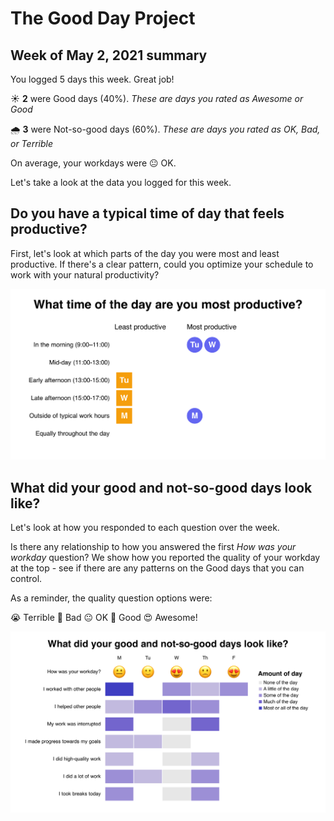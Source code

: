 
  # The Good Day Project

  ## Week of May 2, 2021 summary

  You logged 5 days this week. Great job!

  ☀️ **2** were Good days (40%). *These are days you rated as Awesome or Good*

  🌧 **3** were Not-so-good days (60%). *These are days you rated as OK, Bad, or Terrible*

  On average, your workdays were 😐 OK.

  Let's take a look at the data you logged for this week.

  ## Do you have a typical time of day that feels productive?

  First, let's look at which parts of the day you were most and least productive. If there's a clear pattern, could you optimize your schedule to work with your natural productivity?

  ![Image](time-of-day.png)

  ## What did your good and not-so-good days look like?

  Let's look at how you responded to each question over the week.

  Is there any relationship to how you answered the first *How was your workday* question? We show how you reported the quality of your workday at the top - see if there are any patterns on the Good days that you can control.

  As a reminder, the quality question options were:

  😭 Terrible
🙁 Bad
😐 OK
🙂 Good
😍 Awesome!

  ![Image](amount-of-day.png)
  